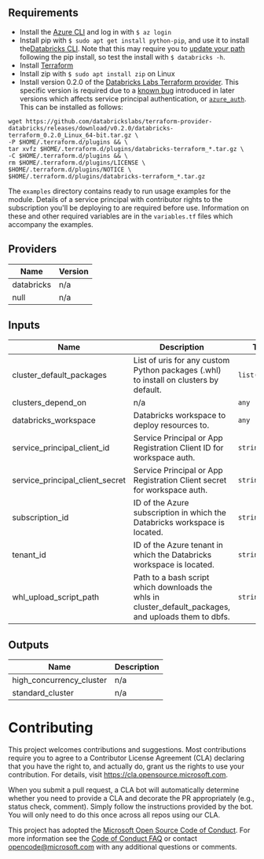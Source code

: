 ## Requirements

- Install the [Azure CLI](https://docs.microsoft.com/en-us/cli/azure/install-azure-cli?view=azure-cli-latest) and log in with `$ az login`
- Install pip with `$ sudo apt get install python-pip`, and use it to install the[Databricks CLI](https://docs.databricks.com/dev-tools/cli/index.html#install-the-cli). Note that this may require you to [update your path](https://stackoverflow.com/questions/52012006/databricks-cli-not-installing-on-ubuntu-18-04) following the pip install, so test the install with `$ databricks -h`.
- Install [Terraform](https://learn.hashicorp.com/terraform/getting-started/install.html)
- Install zip with `$ sudo apt install zip` on Linux
- Install version 0.2.0 of the [Databricks Labs Terraform provider](https://github.com/databrickslabs/terraform-provider-databricks). This specific version is required due to a [known bug](https://github.com/databrickslabs/terraform-provider-databricks/issues/127) introduced in later versions which affects service principal authentication, or [`azure_auth`](https://databrickslabs.github.io/terraform-provider-databricks/provider/#azure-service-principal-auth). This can be installed as follows:

```shell
wget https://github.com/databrickslabs/terraform-provider-databricks/releases/download/v0.2.0/databricks-terraform_0.2.0_Linux_64-bit.tar.gz \
-P $HOME/.terraform.d/plugins && \
tar xvfz $HOME/.terraform.d/plugins/databricks-terraform_*.tar.gz \
-C $HOME/.terraform.d/plugins && \
rm $HOME/.terraform.d/plugins/LICENSE \
$HOME/.terraform.d/plugins/NOTICE \
$HOME/.terraform.d/plugins/databricks-terraform_*.tar.gz
```

The `examples` directory contains ready to run usage examples for the module. Details of a service principal with contributor rights to the subscription you'll be deploying to are required before use. Information on these and other required variables are in the `variables.tf` files which accompany the examples.

## Providers

| Name | Version |
|------|---------|
| databricks | n/a |
| null | n/a |

## Inputs

| Name | Description | Type | Default | Required |
|------|-------------|------|---------|:--------:|
| cluster\_default\_packages | List of uris for any custom Python packages (.whl) to install on clusters by default. | `list(string)` | `[]` | no |
| clusters\_depend\_on | n/a | `any` | `null` | no |
| databricks\_workspace | Databricks workspace to deploy resources to. | `any` | n/a | yes |
| service\_principal\_client\_id | Service Principal or App Registration Client ID for workspace auth. | `string` | n/a | yes |
| service\_principal\_client\_secret | Service Principal or App Registration Client secret for workspace auth. | `string` | n/a | yes |
| subscription\_id | ID of the Azure subscription in which the Databricks workspace is located. | `string` | n/a | yes |
| tenant\_id | ID of the Azure tenant in which the Databricks workspace is located. | `string` | n/a | yes |
| whl\_upload\_script\_path | Path to a bash script which downloads the whls in cluster\_default\_packages, and uploads them to dbfs. | `string` | `""` | no |

## Outputs

| Name | Description |
|------|-------------|
| high\_concurrency\_cluster | n/a |
| standard\_cluster | n/a |

# Contributing

This project welcomes contributions and suggestions.  Most contributions require you to agree to a
Contributor License Agreement (CLA) declaring that you have the right to, and actually do, grant us
the rights to use your contribution. For details, visit https://cla.opensource.microsoft.com.

When you submit a pull request, a CLA bot will automatically determine whether you need to provide
a CLA and decorate the PR appropriately (e.g., status check, comment). Simply follow the instructions
provided by the bot. You will only need to do this once across all repos using our CLA.

This project has adopted the [Microsoft Open Source Code of Conduct](https://opensource.microsoft.com/codeofconduct/).
For more information see the [Code of Conduct FAQ](https://opensource.microsoft.com/codeofconduct/faq/) or
contact [opencode@microsoft.com](mailto:opencode@microsoft.com) with any additional questions or comments.